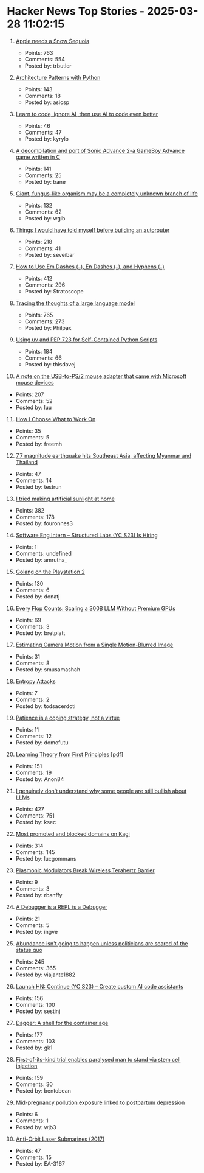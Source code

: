 # Hacker News Top Stories - 2025-03-28 11:02:15

1. [Apple needs a Snow Sequoia](https://reviews.ofb.biz/safari/article/1300.html)
   - Points: 763
   - Comments: 554
   - Posted by: trbutler

2. [Architecture Patterns with Python](https://www.cosmicpython.com/book/preface.html)
   - Points: 143
   - Comments: 18
   - Posted by: asicsp

3. [Learn to code, ignore AI, then use AI to code even better](https://kyrylo.org/software/2025/03/27/learn-to-code-ignore-ai-then-use-ai-to-code-even-better.html)
   - Points: 46
   - Comments: 47
   - Posted by: kyrylo

4. [A decompilation and port of Sonic Advance 2-a GameBoy Advance game written in C](https://github.com/SAT-R/sa2)
   - Points: 141
   - Comments: 25
   - Posted by: bane

5. [Giant, fungus-like organism may be a completely unknown branch of life](https://www.livescience.com/animals/giant-fungus-like-organism-may-be-a-completely-unknown-branch-of-life)
   - Points: 132
   - Comments: 62
   - Posted by: wglb

6. [Things I would have told myself before building an autorouter](https://blog.autorouting.com/p/13-things-i-would-have-told-myself)
   - Points: 218
   - Comments: 41
   - Posted by: seveibar

7. [How to Use Em Dashes (–), En Dashes (–), and Hyphens (-)](https://www.merriam-webster.com/grammar/em-dash-en-dash-how-to-use)
   - Points: 412
   - Comments: 296
   - Posted by: Stratoscope

8. [Tracing the thoughts of a large language model](https://www.anthropic.com/research/tracing-thoughts-language-model)
   - Points: 765
   - Comments: 273
   - Posted by: Philpax

9. [Using uv and PEP 723 for Self-Contained Python Scripts](https://thisdavej.com/share-python-scripts-like-a-pro-uv-and-pep-723-for-easy-deployment/)
   - Points: 184
   - Comments: 66
   - Posted by: thisdavej

10. [A note on the USB-to-PS/2 mouse adapter that came with Microsoft mouse devices](https://devblogs.microsoft.com/oldnewthing/20250325-00/?p=110993)
   - Points: 207
   - Comments: 52
   - Posted by: luu

11. [How I Choose What to Work On](https://tynan.com/workonwhat/)
   - Points: 35
   - Comments: 5
   - Posted by: freemh

12. [7.7 magnitude earthquake hits Southeast Asia, affecting Myanmar and Thailand](https://twitter.com/TaraBull808/status/1905534938558157139)
   - Points: 47
   - Comments: 14
   - Posted by: testrun

13. [I tried making artificial sunlight at home](https://victorpoughon.fr/i-tried-making-artificial-sunlight-at-home/)
   - Points: 382
   - Comments: 178
   - Posted by: fouronnes3

14. [Software Eng Intern – Structured Labs (YC S23) Is Hiring](https://www.ycombinator.com/companies/structured-labs/jobs/MWU8Ws3-software-engineer-intern)
   - Points: 1
   - Comments: undefined
   - Posted by: amrutha_

15. [Golang on the Playstation 2](https://rgsilva.com/blog/ps2-go-part-1/)
   - Points: 130
   - Comments: 6
   - Posted by: donatj

16. [Every Flop Counts: Scaling a 300B LLM Without Premium GPUs](https://arxiv.org/abs/2503.05139)
   - Points: 69
   - Comments: 3
   - Posted by: bretpiatt

17. [Estimating Camera Motion from a Single Motion-Blurred Image](https://jerredchen.github.io/image-as-imu/)
   - Points: 31
   - Comments: 8
   - Posted by: smusamashah

18. [Entropy Attacks](https://blog.cr.yp.to/20140205-entropy.html)
   - Points: 7
   - Comments: 2
   - Posted by: todsacerdoti

19. [Patience is a coping strategy, not a virtue](https://www.bps.org.uk/research-digest/patience-coping-strategy-not-virtue)
   - Points: 11
   - Comments: 12
   - Posted by: domofutu

20. [Learning Theory from First Principles [pdf]](https://www.di.ens.fr/~fbach/ltfp_book.pdf)
   - Points: 151
   - Comments: 19
   - Posted by: Anon84

21. [I genuinely don't understand why some people are still bullish about LLMs](https://twitter.com/skdh/status/1905132853672784121)
   - Points: 427
   - Comments: 751
   - Posted by: ksec

22. [Most promoted and blocked domains on Kagi](https://kagi.com/stats?stat=leaderboard)
   - Points: 314
   - Comments: 145
   - Posted by: lucgommans

23. [Plasmonic Modulators Break Wireless Terahertz Barrier](https://spectrum.ieee.org/terahertz-waves-2671362433)
   - Points: 9
   - Comments: 3
   - Posted by: rbanffy

24. [A Debugger is a REPL is a Debugger](https://matklad.github.io/2025/03/25/debugger-is-repl-is-debugger.html)
   - Points: 21
   - Comments: 5
   - Posted by: ingve

25. [Abundance isn't going to happen unless politicians are scared of the status quo](https://inpractice.yimbyaction.org/p/abundance-isnt-going-to-happen-unless)
   - Points: 245
   - Comments: 365
   - Posted by: viajante1882

26. [Launch HN: Continue (YC S23) – Create custom AI code assistants](https://hub.continue.dev/explore/assistants)
   - Points: 156
   - Comments: 100
   - Posted by: sestinj

27. [Dagger: A shell for the container age](https://dagger.io/blog/dagger-shell)
   - Points: 177
   - Comments: 103
   - Posted by: gk1

28. [First-of-its-kind trial enables paralysed man to stand via stem cell injection](https://www.nature.com/articles/d41586-025-00863-0?linkId=13622861)
   - Points: 159
   - Comments: 30
   - Posted by: bentobean

29. [Mid-pregnancy pollution exposure linked to postpartum depression](https://www.bps.org.uk/research-digest/mid-pregnancy-pollution-exposure-linked-postpartum-depression-new-study-suggests)
   - Points: 6
   - Comments: 1
   - Posted by: wjb3

30. [Anti-Orbit Laser Submarines (2017)](http://toughsf.blogspot.com/2017/10/anti-orbit-laser-submarines.html)
   - Points: 47
   - Comments: 15
   - Posted by: EA-3167

